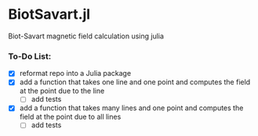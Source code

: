 # BiotSavart.jl
Biot-Savart magnetic field calculation using julia

### To-Do List:
- [x] reformat repo into a Julia package
- [x] add a function that takes one line and one point and computes the field at the point due to the line
  - [ ] add tests
- [x] add a function that takes many lines and one point and computes the field at the point due to all lines
  - [ ] add tests
